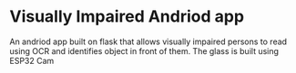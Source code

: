 # Visually Impaired Andriod app
 An andriod app built on flask that allows visually impaired persons to read using OCR and identifies object in front of them. The glass is built using ESP32 Cam
